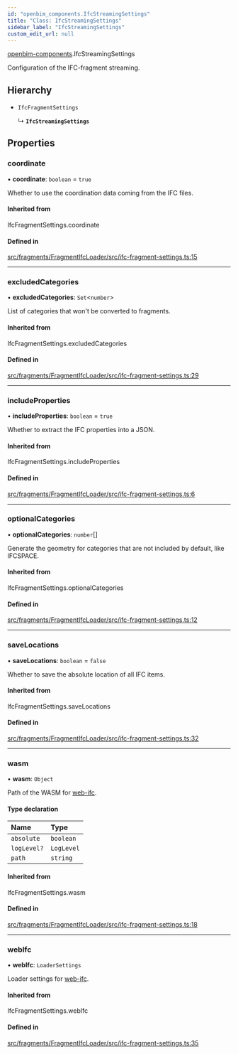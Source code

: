 ```yaml
---
id: "openbim_components.IfcStreamingSettings"
title: "Class: IfcStreamingSettings"
sidebar_label: "IfcStreamingSettings"
custom_edit_url: null
---
```


[openbim-components](../modules/openbim_components.md).IfcStreamingSettings

Configuration of the IFC-fragment streaming.

## Hierarchy

- `IfcFragmentSettings`

  ↳ **`IfcStreamingSettings`**

## Properties

### coordinate

• **coordinate**: `boolean` = `true`

Whether to use the coordination data coming from the IFC files.

#### Inherited from

IfcFragmentSettings.coordinate

#### Defined in

[src/fragments/FragmentIfcLoader/src/ifc-fragment-settings.ts:15](https://github.com/ThatOpen/engine_components/blob/444e81a/src/fragments/FragmentIfcLoader/src/ifc-fragment-settings.ts#L15)

---

### excludedCategories

• **excludedCategories**: `Set`<`number`\>

List of categories that won't be converted to fragments.

#### Inherited from

IfcFragmentSettings.excludedCategories

#### Defined in

[src/fragments/FragmentIfcLoader/src/ifc-fragment-settings.ts:29](https://github.com/ThatOpen/engine_components/blob/444e81a/src/fragments/FragmentIfcLoader/src/ifc-fragment-settings.ts#L29)

---

### includeProperties

• **includeProperties**: `boolean` = `true`

Whether to extract the IFC properties into a JSON.

#### Inherited from

IfcFragmentSettings.includeProperties

#### Defined in

[src/fragments/FragmentIfcLoader/src/ifc-fragment-settings.ts:6](https://github.com/ThatOpen/engine_components/blob/444e81a/src/fragments/FragmentIfcLoader/src/ifc-fragment-settings.ts#L6)

---

### optionalCategories

• **optionalCategories**: `number`[]

Generate the geometry for categories that are not included by default,
like IFCSPACE.

#### Inherited from

IfcFragmentSettings.optionalCategories

#### Defined in

[src/fragments/FragmentIfcLoader/src/ifc-fragment-settings.ts:12](https://github.com/ThatOpen/engine_components/blob/444e81a/src/fragments/FragmentIfcLoader/src/ifc-fragment-settings.ts#L12)

---

### saveLocations

• **saveLocations**: `boolean` = `false`

Whether to save the absolute location of all IFC items.

#### Inherited from

IfcFragmentSettings.saveLocations

#### Defined in

[src/fragments/FragmentIfcLoader/src/ifc-fragment-settings.ts:32](https://github.com/ThatOpen/engine_components/blob/444e81a/src/fragments/FragmentIfcLoader/src/ifc-fragment-settings.ts#L32)

---

### wasm

• **wasm**: `Object`

Path of the WASM for [web-ifc](https://github.com/ThatOpen/engine_web-ifc).

#### Type declaration

| Name        | Type       |
| :---------- | :--------- |
| `absolute`  | `boolean`  |
| `logLevel?` | `LogLevel` |
| `path`      | `string`   |

#### Inherited from

IfcFragmentSettings.wasm

#### Defined in

[src/fragments/FragmentIfcLoader/src/ifc-fragment-settings.ts:18](https://github.com/ThatOpen/engine_components/blob/444e81a/src/fragments/FragmentIfcLoader/src/ifc-fragment-settings.ts#L18)

---

### webIfc

• **webIfc**: `LoaderSettings`

Loader settings for [web-ifc](https://github.com/ThatOpen/engine_web-ifc).

#### Inherited from

IfcFragmentSettings.webIfc

#### Defined in

[src/fragments/FragmentIfcLoader/src/ifc-fragment-settings.ts:35](https://github.com/ThatOpen/engine_components/blob/444e81a/src/fragments/FragmentIfcLoader/src/ifc-fragment-settings.ts#L35)
